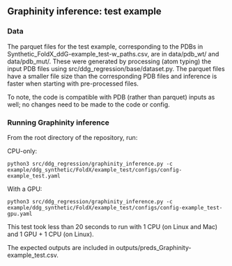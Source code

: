 ## Graphinity inference: test example

### Data
The parquet files for the test example, corresponding to the PDBs in Synthetic_FoldX_ddG-example_test-w_paths.csv, are in data/pdb_wt/ and data/pdb_mut/. These were generated by processing (atom typing) the input PDB files using src/ddg_regression/base/dataset.py. The parquet files have a smaller file size than the corresponding PDB files and inference is faster when starting with pre-processed files.

To note, the code is compatible with PDB (rather than parquet) inputs as well; no changes need to be made to the code or config.

### Running Graphinity inference

From the root directory of the repository, run:

CPU-only:
```
python3 src/ddg_regression/graphinity_inference.py -c example/ddg_synthetic/FoldX/example_test/configs/config-example_test.yaml
```

With a GPU:
```
python3 src/ddg_regression/graphinity_inference.py -c example/ddg_synthetic/FoldX/example_test/configs/config-example_test-gpu.yaml
```

This test took less than 20 seconds to run with 1 CPU (on Linux and Mac) and 1 GPU + 1 CPU (on Linux).

The expected outputs are included in outputs/preds_Graphinity-example_test.csv.
